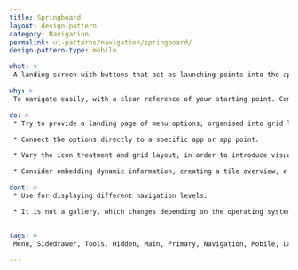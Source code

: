 ```yaml
---
title: Springboard
layout: design-pattern
category: Navigation
permalink: ui-patterns/navigation/springboard/
design-pattern-type: mobile

what: >
 A landing screen with buttons that act as launching points into the application (also called Launchpad), used at OS level and some app homepages.

why: >
 To navigate easily, with a clear reference of your starting point. Compatible with all platforms.

do: >
 * Try to provide a landing page of menu options, organised into grid layouts (3x3, 2x3, etc.)

 * Connect the options directly to a specific app or app point.

 * Vary the icon treatment and grid layout, in order to introduce visual hierarchies.

 * Consider embedding dynamic information, creating a tile overview, a kind of dashboard.

dont: >
 * Use for displaying different navigation levels.

 * It is not a gallery, which changes depending on the operating system.


tags: >
 Menu, Sidedrawer, Tools, Hidden, Main, Primary, Navigation, Mobile, Launchpad, Springboard.

---
```

